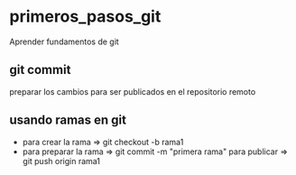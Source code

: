 # primeros_pasos_git
Aprender fundamentos de git

## git commit  
preparar los cambios para ser publicados en el repositorio remoto

## usando ramas en git
* para crear la rama => git checkout -b rama1
* para preparar la rama => git commit -m "primera rama"
para publicar => git push origin rama1
